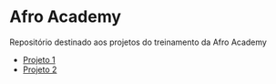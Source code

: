 # Afro Academy

Repositório destinado aos projetos do treinamento da Afro Academy

- [Projeto 1](https://hennanlewis.github.io/afro-academy/projeto1)
- [Projeto 2](https://hennanlewis.github.io/afro-academy/projeto2)